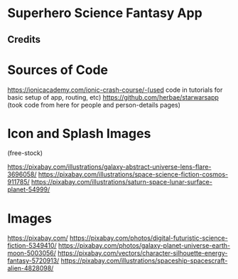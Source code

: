 # Superhero Science Fantasy App

## Credits

# Sources of Code

https://ionicacademy.com/ionic-crash-course/-(used code in tutorials for basic setup of app, routing, etc)
https://github.com/herbae/starwarsapp (took code from here for people and person-details pages)


# Icon and Splash Images

(free-stock)

https://pixabay.com/illustrations/galaxy-abstract-universe-lens-flare-3696058/
https://pixabay.com/illustrations/space-science-fiction-cosmos-911785/
https://pixabay.com/illustrations/saturn-space-lunar-surface-planet-54999/

# Images


https://pixabay.com/
https://pixabay.com/photos/digital-futuristic-science-fiction-5349410/
https://pixabay.com/photos/galaxy-planet-universe-earth-moon-5003056/
https://pixabay.com/vectors/character-silhouette-energy-fantasy-5720913/
https://pixabay.com/illustrations/spaceship-spacescraft-alien-4828098/




